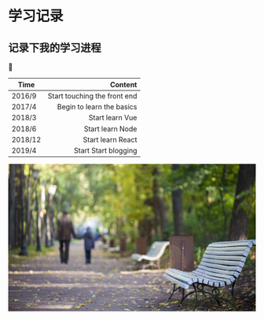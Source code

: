 # 学习记录

## 记录下我的学习进程

:bookmark:

| Time        | Content   |
| --------   | -----:  |
| 2016/9    | Start touching the front end |
| 2017/4    | Begin to learn the basics |
| 2018/3    | Start learn Vue |
| 2018/6    | Start learn Node |
| 2018/12   | Start learn React |
| 2019/4    | Start Start blogging |

<img src="../images/record.jpg" width="740" height="300">